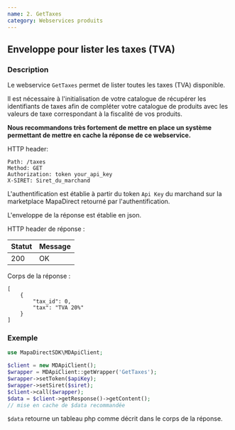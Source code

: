 ```yaml
---
name: 2. GetTaxes
category: Webservices produits
---
```



## Enveloppe pour lister les taxes (TVA) ##


### Description ###

Le webservice `GetTaxes` permet de lister toutes les taxes (TVA) disponible.

Il est nécessaire à l'initialisation de votre catalogue de récupérer les identifiants de taxes
afin de compléter votre catalogue de produits avec les valeurs de taxe correspondant à la fiscalité
de vos produits.

**Nous recommandons très fortement de mettre en place un système permettant de mettre en cache la réponse de ce webservice.**

HTTP header:

```
Path: /taxes
Method: GET
Authorization: token your_api_key
X-SIRET: Siret_du_marchand
```

L'authentification est établie à partir du token `Api Key` du marchand sur la marketplace MapaDirect retourné par l'authentification.

L'enveloppe de la réponse est établie en json.

HTTP header de réponse :

| Statut | Message |
| ------ | ------ |
| 200 | OK |

Corps de la réponse :

```application/json
[
    {
        "tax_id": 0,
        "tax": "TVA 20%"
    }
]
```


### Exemple ###

```php
use MapaDirectSDK\MDApiClient;

$client = new MDApiClient();
$wrapper = MDApiClient::getWrapper('GetTaxes');
$wrapper->setToken($apiKey);
$wrapper->setSiret($siret);
$client->call($wrapper);
$data = $client->getResponse()->getContent();
// mise en cache de $data recommandée
```

`$data` retourne un tableau php comme décrit dans le corps de la réponse.
